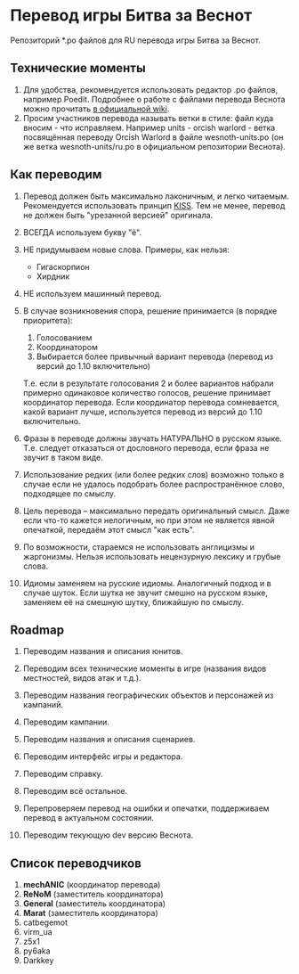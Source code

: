 # Перевод игры Битва за Веснот
Репозиторий *.po файлов для RU перевода игры Битва за Веснот.

## Технические моменты
1. Для удобства, рекомендуется использовать редактор .po файлов, например Poedit. Подробнее о работе с файлами перевода Веснота можно прочитать [в официальной wiki](https://wiki.wesnoth.org/GettextForTranslators).
2. Просим участников перевода называть ветки в стиле: файл куда вносим - что исправляем.
Например units - orcish warlord - ветка посвящённая переводу Orcish Warlord в файле wesnoth-units.po (он же ветка wesnoth-units/ru.po в официальном репозитории Веснота).

## Как переводим

1. Перевод должен быть максимально лаконичным, и легко читаемым. Рекомендуется использовать принцип [KISS](https://ru.wikipedia.org/wiki/KISS_(%D0%BF%D1%80%D0%B8%D0%BD%D1%86%D0%B8%D0%BF)). Тем не менее, перевод не должен быть "урезанной версией" оригинала.

2. ВСЕГДА используем букву "ё".

3. НЕ придумываем новые слова. Примеры, как нельзя:
   * Гигаскорпион
   * Хирдник

4. НЕ используем машинный перевод.

5. В случае возникновения спора, решение принимается (в порядке приоритета):
   1. Голосованием
   2. Координатором
   3. Выбирается более привычный вариант перевода (перевод из версий до 1.10 включительно)

   Т.е. если в результате голосования 2 и более вариантов набрали примерно одинаковое количество голосов, решение принимает координатор перевода. Если координатор перевода сомневается, какой вариант лучше, используется перевод из версий до 1.10 включительно.

6. Фразы в переводе должны звучать НАТУРАЛЬНО в русском языке. Т.е. следует отказаться от дословного перевода, если фраза не звучит в таком виде.

7. Использование редких (или более редких слов) возможно только в случае если не удалось подобрать более распространённое слово, подходящее по смыслу.

8. Цель перевода – максимально передать оригинальный смысл. Даже если что-то кажется нелогичным, но при этом не является явной опечаткой, передаём этот смысл "как есть".

9. По возможности, стараемся не использовать англицизмы и жаргонизмы. Нельзя использовать нецензурную лексику и грубые слова.

10. Идиомы заменяем на русские идиомы. Аналогичный подход и в случае шуток. Если шутка не звучит смешно на русском языке, заменяем её на смешную шутку, ближайшую по смыслу.

## Roadmap

1. Переводим названия и описания юнитов.

2. Переводим всех технические моменты в игре (названия видов местностей, видов атак и т.д.).

3. Переводим названия географических объектов и персонажей из кампаний.

4. Переводим кампании.

5. Переводим названия и описания сценариев.

6. Переводим интерфейс игры и редактора.

7. Переводим справку.

8. Переводим всё остальное.

9. Перепроверяем перевод на ошибки и опечатки, поддерживаем перевод в актуальном состоянии.

10. Переводим текующую dev версию Веснота.

## Список переводчиков
1. **mechANIC** (координатор перевода)
2. **ReNoM** (заместитель координатора)
3. **General** (заместитель координатора)
4. **Marat** (заместитель координатора)
5. catbegemot
6. virm_ua
7. z5x1
8. py6aka
9. Darkkey
